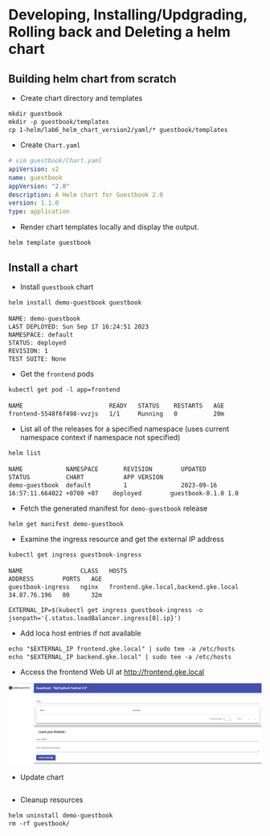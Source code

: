 # Developing, Installing/Updgrading, Rolling back and Deleting a helm chart
 
## Building helm chart from scratch

- Create chart directory and templates
```shell
mkdir guestbook
mkdir -p guestbook/templates
cp 1-helm/lab6_helm_chart_version2/yaml/* guestbook/templates
```

- Create `Chart.yaml`

```yaml
# vim guestbook/Chart.yaml
apiVersion: v2
name: guestbook
appVersion: "2.0"
description: A Helm chart for Guestbook 2.0 
version: 1.1.0
type: application
```

- Render chart templates locally and display the output.

```shell
helm template guestbook 
```

## Install a chart

- Install `guestbook` chart

```
helm install demo-guestbook guestbook

NAME: demo-guestbook
LAST DEPLOYED: Sun Sep 17 16:24:51 2023
NAMESPACE: default
STATUS: deployed
REVISION: 1
TEST SUITE: None
```

- Get the `frontend` pods

```
kubectl get pod -l app=frontend

NAME                        READY   STATUS    RESTARTS   AGE
frontend-5548f6f498-vvzjs   1/1     Running   0          20m
```

- List all of the releases for a specified namespace (uses current namespace context if namespace not specified)

```
helm list

NAME            NAMESPACE       REVISION        UPDATED                                 STATUS          CHART           APP VERSION
demo-guestbook  default         1               2023-09-16 16:57:11.664022 +0700 +07    deployed        guestbook-0.1.0 1.0        
```

- Fetch the generated manifest for `demo-guestbook` release

```
helm get manifest demo-guestbook
```

- Examine the ingress resource and get the external IP address

```
kubectl get ingress guestbook-ingress

NAME                CLASS   HOSTS                                  ADDRESS        PORTS   AGE
guestbook-ingress   nginx   frontend.gke.local,backend.gke.local   34.87.76.196   80      32m
```

```
EXTERNAL_IP=$(kubectl get ingress guestbook-ingress -o jsonpath='{.status.loadBalancer.ingress[0].ip}')
```

- Add loca host entries if not available 

```
echo "$EXTERNAL_IP frontend.gke.local" | sudo tee -a /etc/hosts
echo "$EXTERNAL_IP backend.gke.local" | sudo tee -a /etc/hosts
```

- Access the frontend Web UI at http://frontend.gke.local

![Alt text](image.png)

- Update chart

```

```
- Cleanup resources

```
helm uninstall demo-guestbook
rm -rf guestbook/
```